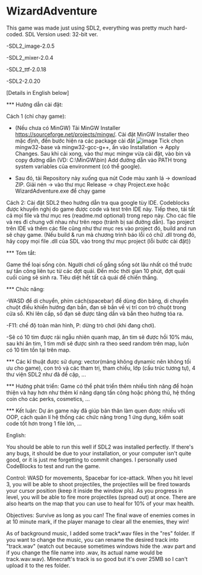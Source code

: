 # WizardAdventure
This game was made just using SDL2, everything was pretty much hard-coded.
SDL Version used: 32-bit ver.

  -SDL2_image-2.0.5
  
  -SDL2_mixer-2.0.4
  
  -SDL2_ttf-2.0.18
  
  -SDL2-2.0.20

[Details in English below]


*** Hướng dẫn cài đặt: 

Cách 1 (chỉ chạy game): 

   -  (Nếu chưa có MinGW) Tải MinGW Installer https://sourceforge.net/projects/mingw/. Cài đặt MinGW Installer theo mặc định, đến bước hiện ra các package cài đặt ![image](https://user-images.githubusercontent.com/100185885/169244183-c14b2136-78b2-435f-82ec-7917693660b4.png) Tick chọn mingw32-base và mingw32-gcc-g++, ấn vào Installation -> Apply Changes. Sau khi cài xong, vào thư mục mingw vừa cài đặt, vào bin và copy đường dẫn (VD: C:\MinGW\bin) Add đường dẫn vào PATH trong system variables của environment (có thể google).

   -  Sau đó, tải Repository này xuống qua nút Code màu xanh lá -> download ZIP. Giải nén -> vào thư mục Release -> chạy Project.exe hoặc WizardAdventure.exe để chạy game


Cách 2: Cài đặt SDL2 theo hướng dẫn tra qua google tùy IDE. Codeblocks được khuyến nghị do game được code và test trên IDE này. Tiếp theo, tải tất cả mọi file và thư mục res (readme.md optional) trong repo này. Cho các file và res đi chung với nhau như trên repo (tránh bị sai đường dẫn). Tạo project trên IDE và thêm các file cũng như thư mục res vào project đó, build and run sẽ chạy game. (Nếu build & run mà chương trình báo lỗi có chữ .dll trong đó, hãy copy mọi file .dll của SDL vào trong thư mục project (lỗi bước cài đặt))



*** Tóm tắt: 

  Game thể loại sống còn. Người chơi cố gắng sống sót lâu nhất có thể trước sự tấn công liên tục từ các đợt quái. Đến mốc thời gian 10 phút, đợt quái cuối cùng sẽ sinh ra. Tiêu diệt hết tất cả quái để chiến thắng.
  

*** Chức năng:

  -WASD để di chuyển, phím cách(spacebar) để dùng đòn băng, di chuyển chuột điều khiển hướng đạn bắn, đạn sẽ bắn về vị trí con trỏ chuột trong cửa sổ. Khi lên cấp, số đạn sẽ được tăng dần và bắn theo hướng tỏa ra.
  
  -F11: chế độ toàn màn hình, P: dừng trò chơi (khi đang chơi).
  
  -Sẽ có 10 tim được rải ngẫu nhiên quanh map, ăn tim sẽ được hồi 10% máu, sau khi ăn tim, 1 tim mới sẽ được sinh ra theo seed random trên map, luôn có 10 tim tồn tại trên map.


*** Các kĩ thuật được sử dụng: vector(mảng không dynamic nên không tối ưu cho game), con trỏ và các tham trị, tham chiếu, lớp (cấu trúc tương tự), 4 thư viện SDL2 như đã đề cập, ...

*** Hướng phát triển: Game có thể phát triển thêm nhiều tính năng để hoàn thiện và hay hơn như thêm kĩ năng dạng tấn công hoặc phòng thủ, hệ thống coin cho các perks, cosmetics, ...

*** Kết luận: Dự án game này đã giúp bản thân làm quen được nhiều với OOP, cách quản lí hệ thống các chức năng trong 1 ứng dụng, kiểm soát code tốt hơn trong 1 file lớn, ...
  
  

English:

You should be able to run this well if SDL2 was installed perfectly. If there's any bugs, it should be due to your installation, or your computer isn't quite good, or it is just me forgetting to commit changes.
I personally used CodeBlocks to test and run the game.

Control: WASD for movements, Spacebar for ice-attack. When you hit level 3, you will be able to shoot projectiles, the projectiles will be fired towards your cursor position (keep it inside the window pls). As you progress in level, you will be able to fire more projectiles (spread out) at once. There are also hearts on the map that you can use to heal for 10% of your max health.

Objectives: Survive as long as you can! The final wave of enemies comes in at 10 minute mark, if the player manage to clear all the enemies, they win!

As of background music, I added some track*.wav files in the "res" folder. If you want to change the music, you can rename the desired track into "track.wav" (watch out because sometimes windows hide the .wav part and if you change the file name into .wav, its actual name would be track.wav.wav). Minecraft's track is so good but it's over 25MB so I can't upload it to the res folder.
